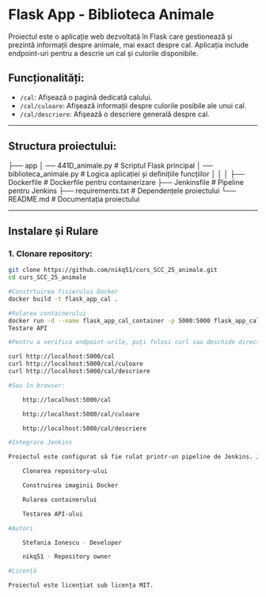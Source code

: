 # Flask App - Biblioteca Animale

Proiectul este o aplicație web dezvoltată în Flask care gestionează și prezintă informații despre animale, mai exact despre cal. Aplicația include endpoint-uri pentru a descrie un cal și culorile disponibile.

## Funcționalități:
- `/cal`: Afișează o pagină dedicată calului.
- `/cal/culoare`: Afișează informații despre culorile posibile ale unui cal.
- `/cal/descriere`: Afișează o descriere generală despre cal.

---

## Structura proiectului:
├── app
│ ── 441D_animale.py # Scriptul Flask principal
│ ── biblioteca_animale.py # Logica aplicației și definițiile funcțiilor
│ 
│
│
├── Dockerfile # Dockerfile pentru containerizare
├── Jenkinsfile # Pipeline pentru Jenkins
├── requirements.txt # Dependențele proiectului
└── README.md # Documentația proiectului

---

## Instalare și Rulare

### 1. Clonare repository:
```bash
git clone https://github.com/nikq51/curs_SCC_25_animale.git
cd curs_SCC_25_animale

#Constrtuirea fisierului Docker
docker build -t flask_app_cal .

#Rularea containerului
docker run -d --name flask_app_cal_container -p 5000:5000 flask_app_cal
Testare API

#Pentru a verifica endpoint-urile, poți folosi curl sau deschide direct în browser:

curl http://localhost:5000/cal
curl http://localhost:5000/cal/culoare
curl http://localhost:5000/cal/descriere

#Sau în browser:

    http://localhost:5000/cal

    http://localhost:5000/cal/culoare

    http://localhost:5000/cal/descriere

#Integrare Jenkins

Proiectul este configurat să fie rulat printr-un pipeline de Jenkins. Jenkinsfile include pașii pentru:

    Clonarea repository-ului

    Construirea imaginii Docker

    Rularea containerului

    Testarea API-ului

#Autori

    Stefania Ionescu - Developer

    nikq51 - Repository owner

#Licență

Proiectul este licențiat sub licența MIT.
